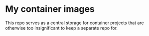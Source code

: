 # My container images
This repo serves as a central storage for container projects that are otherwise too insignificant to keep a separate repo for.
